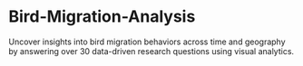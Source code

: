 # Bird-Migration-Analysis
Uncover insights into bird migration behaviors across time and geography by answering over 30 data-driven research questions using visual analytics.
